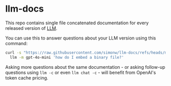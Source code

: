 # llm-docs

This repo contains single file concatenated documentation for every released version of [LLM](https://llm.datasette.io/).

You can use this to answer questions about your LLM version using this command:

```bash
curl -s "https://raw.githubusercontent.com/simonw/llm-docs/refs/heads/main/version-docs/$(llm --version | cut -d' ' -f3).txt" | \
  llm -m gpt-4o-mini 'how do I embed a binary file?'
```
Asking more questions about the same documentation - or asking follow-up questions using `llm -c` or even `llm chat -c` - will benefit from OpenAI's token cache pricing.
